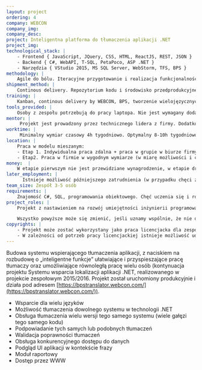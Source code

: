 ```yaml
---
layout: project
ordering: 4
company: WEBCON
company_img:
company_desc:
project: Inteligentna platforma do tłumaczenia aplikacji .NET
project_img:
technological_stack: |
    - Frontend { JavaScript, JQuery, CSS, HTML, ReactJS, REST, JSON }
    - Backend { C#, WebAPI, T-SQL, PetaPoco, ASP .NET }
    - Narzędzia { VStudio 2015, MS SQL Server, WebStorm, TFS, BPS }
methodology: |
    Agile do bólu. Iteracyjne przygotowanie i realizacja funkcjonalności. Kanban do sterowania bieżącymi zadaniami. Interdyscyplinarny, samoorganizujący się zespół.
shipment_method: |
    Continous delivery. Repozytorium kodu i środowisko przedprodukcyjne na serwerach firmy. Cotygodniowe spotkania (2-4h) z podsumowaniem i przydziałem nowych zadań.
training: |
    Kanban, continous delivery by WEBCON, BPS, tworzenie wielojęzycznych aplikacji w środowisku .NET przeprowadzane przez pracownika firmy WEBCON podczas cotygodniowych spotkań. Wymagana jest znajomość podstaw platformy .NET i języka C#, SQL i programowania obiektowego. Pozostałe technologie i zagadnienia można poznawać na bieżąco.
tools_provided: |
    Osoby z zespołu potrzebują do pracy laptopa. Nie jest wymagany dodatkowy sprzęt. Środowisko do pracy grupowej będzie udostępnione na serwerach firmy. Jeden dzień w tygodniu jest dla zespołu dostępna sala w firmie do pracy grupowej. Tam też odbywają się cotygodniowe spotkania.
mentor: |
     Projekt jest prowadzony przez technicznego lidera z firmy. Dodatkowo można liczyć na wsparcie techniczne osób realizujących zeszłoroczny projekt (część została zatrudniona w firmie).
worktime: |
     Minimalny wymiar czasowy 4h tygodniowo. Optymalny 8-10h tygodniowo.
location: |
    Praca w modelu mieszanym:
    - Etap 1. Indywidualna praca zdalna + praca w grupie w biurze firmy + spotkania i szkolenia w firmie
    - Etap2. Praca w firmie w wygodnym wymiarze (w miarę możliwości i chęci poszczególnych członków zespołu)
money:  |
    W etapie pierwszym nie jest przewidziane wynagrodzenie, w etapie drugim wynagrodzenie za pracę.
later_employment: |
      Istnieje możliwość późniejszego zatrudnienia (w przypadku chęci z obu stron). Jest to częsta praktyka. Jest również możliwość zatrudnienia już w trakcie trwania projektu (patrz Etap 2.)
team_size: Zespół 3-5 osób
requirements: |
    Znajomość C#, SQL, programowania obiektowego. Chęć uczenia się i rozwijania umiejętności. Zainteresowania dowolne, w firmie dzielimy wiele pasji. Łączy nas chęć tworzenia czegoś naprawdę dobrego. Nie wymagane jest wcześniejsze praktyczne doświadczenie.
project_roles: |
    Projekt z nastawieniem na rozwój umiejętności inżynierii programowania, tworzenia produkcyjnych rozwiązań dla klientów. Nauka zwinnego wytwarzania programów z wykorzystaniem zwinnych technik. Nacisk na pracę zespołową i samoorganizujący się zespół, umiejętność wymiany obowiązków, przejmowania i pomocy w zadaniach. To czy powstaną wydzielone role np. tester zależy tylko od zespołu.

    Wszystko powyższe może się zmienić, jeśli uznamy wspólnie, że nie działa dobrze.
copyrights: |
    - Projekt może zostać wykorzystany jako praca licencjacka dla zespołu. Prowadzenie projektu będzie to uwzględniać. W ubiegłym roku praca licencjacka została sprawnie przygotowana i wysoko oceniona.
    - W zależności od potrzeb pracy licencjackiej istnieje możliwość udzielenia niewyłącznej bezpłatnej licencji na prototyp, a przekazanie praw autorskich na wersję produkcyjną lub udzielenie niewyłącznej bezpłatnej licencji na całe rozwiązanie.
---
```

Budowa systemu wspierającego tłumaczenia aplikacji, z naciskiem na rozbudowę o „inteligentne funkcje” ułatwiające i przyspieszające pracę tłumaczy oraz umożliwiające równoległą pracę wielu osób (kontynuacja projektu Systemu wsparcia lokalizacji aplikacji .NET, realizowanego w projekcie zespołowym 2015/2016. Projekt został uruchomiony produkcyjnie i działa pod adresem [https://bpstranslator.webcon.com/](https://bpstranslator.webcon.com/)).

- Wsparcie dla wielu języków
- Możliwość tłumaczenia dowolnego systemu w technologii .NET
- Obsługa tłumaczenia wielu wersji tego samego systemu (wiele gałęzi tego samego kodu)
- Podpowiadanie tych samych lub podobnych tłumaczeń
- Walidacja poprawności tłumaczeń
- Obsługa konkurencyjnego dostępu do danych
- Podgląd UI aplikacji w kontekście frazy
- Moduł raportowy
- Dostęp przez WWW